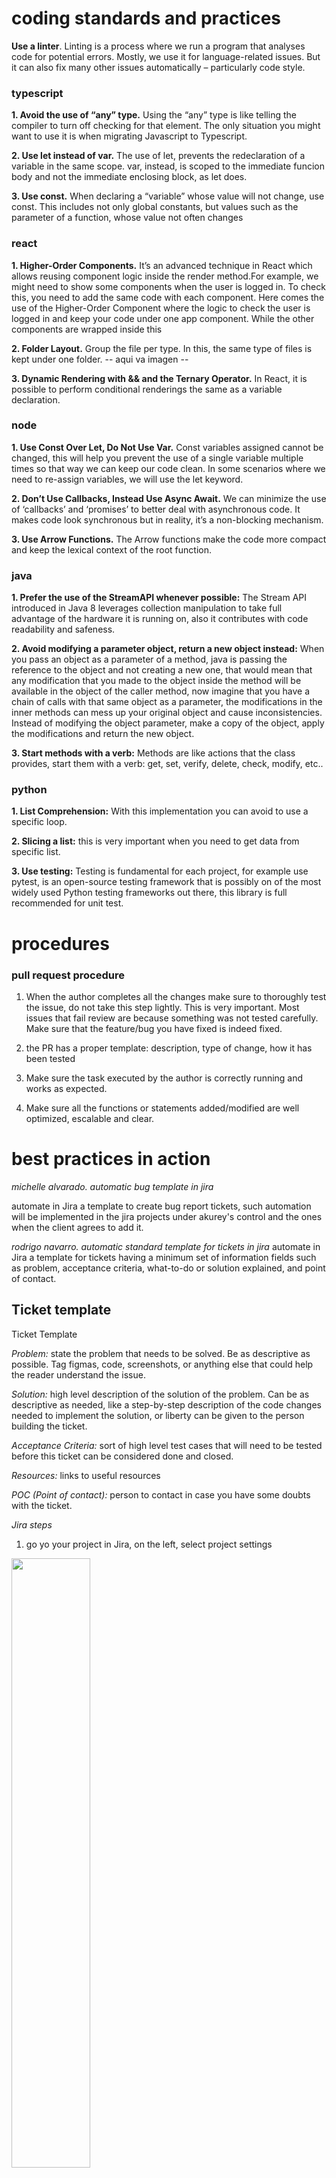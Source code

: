 # coding standards and practices

**Use a linter**. Linting is a process where we run a program that analyses code for potential errors. Mostly, we use it for language-related issues. But it can also fix many other issues automatically – particularly code style.

### **typescript**

**1. Avoid the use of “any” type.** Using the “any” type is like telling the compiler to turn off checking for that element. The only situation you might want to use it is when migrating Javascript to Typescript.

**2. Use let instead of var.** The use of let, prevents the redeclaration of a variable in the same scope. var, instead, is scoped to the immediate funcion body and not the immediate enclosing block, as let does.

**3. Use const.** When declaring a “variable” whose value will not change, use const. This includes not only global constants, but values such as the parameter of a function, whose value not often changes

### **react**
**1. Higher-Order Components.** It’s an advanced technique in React which allows reusing component logic inside the render method.For example, we might need to show some components when the user is logged in. To check this, you need to add the same code with each component. Here comes the use of the Higher-Order Component where the logic to check the user is logged in and keep your code under one app component. While the other components are wrapped inside this

**2. Folder Layout.** Group the file per type. In this, the same type of files is kept under one folder. 
-- aqui va imagen --

**3. Dynamic Rendering with && and the Ternary Operator.** In React, it is possible to perform conditional renderings the same as a variable declaration. 

### **node**
**1. Use Const Over Let, Do Not Use Var.** Const variables assigned cannot be changed, this will help you prevent the use of a single variable multiple times so that way we can keep our code clean. In some scenarios where we need to re-assign variables, we will use the let keyword.

**2. Don’t Use Callbacks, Instead Use Async Await.** We can minimize the use of ‘callbacks’ and ‘promises’ to better deal with asynchronous code. It makes code look synchronous but in reality, it’s a non-blocking mechanism. 

**3. Use Arrow Functions.** The Arrow functions make the code more compact and keep the lexical context of the root function. 

### **java**
**1. Prefer the use of the StreamAPI whenever possible:** The Stream API introduced in Java 8 leverages collection manipulation to take full advantage of the hardware it is running on, also it contributes with code readability and safeness.

**2. Avoid modifying a parameter object, return a new object instead:** When you pass an object as a parameter of a method, java is passing the reference to the object and not creating a new one, that would mean that any modification that you made to the object inside the method will be available in the object of the caller method, now imagine that you have a chain of calls with that same object as a parameter, the modifications in the inner methods can mess up your original object and cause inconsistencies. Instead of modifying the object parameter, make a copy of the object, apply the modifications and return the new object.

**3. Start methods with a verb:** Methods are like actions that the class provides, start them with a verb: get, set, verify, delete, check, modify, etc..

### **python**
**1. List Comprehension:** With this implementation you can avoid to use a specific loop.

**2. Slicing a list:** this is very important when you need to get data from specific list.

**3. Use testing:**  Testing is fundamental for each project, for example use pytest, is an open-source testing framework that is possibly on of the most widely used Python testing frameworks out there, this library is full recommended for unit test.

# procedures

### **pull request procedure**
1. When the author completes all the changes make sure to thoroughly test the issue, do not take this step lightly. This is very important. Most issues that fail review are because something was not tested carefully. Make sure that the feature/bug you have fixed is indeed fixed.

2. the PR has a proper template: description, type of change, how it has been tested

3. Make sure the task executed by the author is correctly running and works as expected.

4. Make sure all the functions or statements added/modified are well optimized, escalable and clear.


# best practices in action


*michelle alvarado. automatic bug template in jira*

automate in Jira a template to create bug report tickets, such automation will be implemented in the jira projects under akurey's control and the ones when the client agrees to add it.

*rodrigo navarro. automatic standard template for tickets in jira*
automate in Jira a template for tickets having a minimum set of information fields such as problem, acceptance criteria, what-to-do or solution explained, and point of contact. 

## Ticket template

Ticket Template

*Problem:* state the problem that needs to be solved. Be as descriptive as possible. Tag figmas, code, screenshots, or anything else that could help the reader understand the issue. 

*Solution:* high level description of the solution of the problem. Can be as descriptive as needed, like a step-by-step description of the code changes needed to implement the solution, or liberty can be given to the person building the ticket. 

*Acceptance Criteria:* sort of high level test cases that will need to be tested before this ticket can be considered done and closed. 

*Resources:* links to useful resources 

*POC (Point of contact):* person to contact in case you have some doubts with the ticket. 

*Jira steps* 

1. go yo your project in Jira, on the left, select project settings 

<img src="/assets/images/ticket_step_1.png" width=50% height=50%> 

2. select issue types 

<img src="/assets/images/ticket_step_2.png" width=20% height=20%> 

3. In the following page, edit each kind of ticket and add the appropriate template in the description. then save the changes. 

<img src="/assets/images/ticket_step_3.png" width=50% height=50%> 


*Front End Bug Template (Jira steps)*  

to access the templates from the official qa document follow this link: 

https://docs.google.com/document/d/1YhcdHOAOyjwA-ZgbPbRyCJq1Vsp11ErK/edit 

1. follow previous steps  1 and 2 

2. on the issue types page, check if the bug issue type is enabled, if not add it. click on add issue type, then, select the type “Bug” from the modal and click on “add” 

<img src="/assets/images/ticket_step_4.png" width=20% height=20%> 
<img src="/assets/images/ticket_step_5.png" width=50% height=50%> 

3. let’s assume that the issue type added in the step 2 is going to be for FE bugs, so change the name and description accordingly 

<img src="/assets/images/ticket_step_6.png" width=50% height=50%>   

4. in the description field add the following sections: bug type, description of the bug, steps to reproduce, possible cause and evidence 

<img src="/assets/images/ticket_step_7.png" width=50% height=50%>   

5. drag and drop or simply click on a paragraph field to create one for specifying the devices in which the bug happened. then opy and paste the devices specification from the template 

<img src="/assets/images/ticket_step_8.png" width=20% height=20%>   
<img src="/assets/images/ticket_step_9.png" width=50% height=50%>   

6. drag and drop or simply click on a dropdown field to create one for selecting the environment in which the bug happened. then, create each environment option 

<img src="/assets/images/ticket_step_10.png" width=50% height=50%>   

7. from previously-created fields, select the priority field and then select the default priority, for example “medium”

<img src="/assets/images/ticket_step_11.png" width=50% height=50%>   

8. click on a dropdown field for creating a new one for specifying the risk level of the bug. For example: 

<img src="/assets/images/ticket_step_12.png" width=50% height=50%>   

9. now it’s time to save the changes and enjoy the new and wonderful template for FE bugs. suggestion: mark the “required” checkbox in each field for avoiding missing important parts while writing an FE bug. 

<img src="/assets/images/ticket_step_13.png" width=50% height=50%>   

*API Bug Template (Jira steps)*  

prerequisites: follow steps  1, 2 from the Jira Steps

templates for FE and API defects are documented in the following document: https://docs.google.com/document/d/1YhcdHOAOyjwA-ZgbPbRyCJq1Vsp11ErK/edit


1. on the issue types page, check if the bug issue type is enabled, if not add it. first, click on add issue type, then, select the type “Bug” from the modal and click on “add”

<img src="/assets/images/ticket_step_4.png" width=20% height=20%>   
<img src="/assets/images/ticket_step_5.png" width=50% height=50%>   

2. let’s assume that the issue type added in the step 2 is going to be for API bugs, so change the name and description accordingly 

<img src="/assets/images/ticket_step_14.png" width=50% height=50%>   

3. in the description field add the following sections: bug type, description of the bug, the tool used to test, base URL, EP path, params (could be none), headers (could be none), body (could be none), possible cause and evidence

<img src="/assets/images/ticket_step_15.png" width=50% height=50%>   

4. drag and drop or simply click on a dropdown field to create one for selecting the environment in which the bug happened. then, create each environment option

<img src="/assets/images/ticket_step_16.png" width=20% height=20%>   
<img src="/assets/images/ticket_step_17.png" width=50% height=50%>   


5. drag and drop or simply click on a dropdown field to create one for specify the type of request that is failing and create an option for each type of request

<img src="/assets/images/ticket_step_16.png" width=20% height=20%>   

<img src="/assets/images/ticket_step_18.png" width=50% height=50%>   

6. from previously-created fields, select the priority field, and then select the default priority, for example “medium”

<img src="/assets/images/ticket_step_11.png" width=50% height=50%>   

7. click on a dropdown field for creating a new one for specifying the risk level of the bug. for example: 

<img src="/assets/images/ticket_step_12.png" width=50% height=50%>   

8. now it’s time to save the template 

<img src="/assets/images/ticket_step_19.png" width=50% height=50%>    


-----------------------------------

## Structured project documentation content

*lindsay morales, soledad kooper, diego cantillo. clear content structures and project documentation*

this is the definition and example of a concept map, the account manager is encouraged to build a concept map of the starting project and then analyze it in detail along with the team members. the maintenance of such map is not mandatory. the technological tool to build it, store it and share is also an account manager criteria.  

concept maps can help you quickly structure or organize the information generated from a brainstorming session. concept maps are sensemaking tools that connect many ideas, objects, and events within a domain and, as a result, help organise and visualise knowledge. you start with an overarching concept that you break down into its smaller parts, using arrows and linking words to show how ideas are connected. Concept maps are helpful in any field by driving creative and visual thinking. a concept map helps you gain a better understanding of complex topics, see the big picture, and discover new connections through a collaborative and visual approach. concept maps are always used to structure your thoughts or quickly visualize information.

**The process of concept mapping involves three major steps:** 

1. List key concepts/terms related to the topic 
2. Build up concepts to elaborate key concepts
3. Identify links between concepts 

_structure_: concept maps usually follow a hierarchical top-to-bottom format. 

_focus_: concept maps involve many connected ideas or concepts. 

_labels_: concept maps use linking words to illustrate relationships between concepts. 

_purpose_: concept maps or conceptual charts are best used for consolidating knowledge and analyzing problems, and require detailed thinking.

**example**:

![example of a sales concept map](/assets/images/sales%20concept%20map.png) 


any starting project must have valuable information for the team members, the tools to document it, what information is available, and which information have more value for the team is an account manager criteria. the following list are suggested items for any starting project. 

1. project folder hierarchy 
the desire folder distribution of the project will depends of the kind of project, the architectural design, boilerplates, the technology and requirements of the project

    for example it can be represent it using a diagram tool 

    <img src="/assets/images/file%20distribution.png"/>

    or using the folder explorer tool in your favorite IDE 

    ![project explorer tool, example of basic react project](/assets/images/react%20folder%20distribution.png)


2. conceptual map, as described above 

3. workflows, description, steps, restrictions and limitations 

    the account manager or the person designed to design such workflows decides the tool and how to share it to the team.

    ![](/assets/images/sign%20up%20workflow.png) 

4. project external services or services hierarchy (aws, gpa, azure, or similar)
    have a map or directory of the external services in the project, a diagram might work also in order to show the dependencies and relationships among the external components

    ![](/assets/images/external%20services.png) 

5. important project assets and its description

    design department will provide standard assets and information for the project. There's a minimum of information expected. check in this sections such requirements. bellow some examples:

    ![](/assets/images/assetsexample.png)

6. architecture design focus in backend distribution and databases  
    there's not specific rules and shapes to diagram an architecture, but is always recommended to have at least a first version to visualize: 

- technological components
- 3rd party services
- technologies to be use in all the layers: presentation, business and data
- protocols, dependencies and interconectivity 

    bellow some examples

    ![](/assets/images/archi1.jpg) 
    ![](/assets/images/archi2.png)
    ![](/assets/images/archi5.png) 
    ![](/assets/images/archi6.jpg) 


7. fields relationship among database fields and frontend fields 

    the most important goal on this is to map which fields are important in the frontend and how such fields are related to database fields

    ![](/assets/images/sign%20up%20fields.png)

8. potential errors and how to tackle them 

    this information must be build during project execution and becomes extremely important for on going projects. this information reduce blocking time for new team members and when building the dev environtment from scratch. 

    these are examples of problems and how to taclke, keep it simple and using reacheable words. 

_Maligned structs_ 

For reference on this issue, visit the following article: http://onedomain.com/ff/help/article-180

--------------------------------------

_Problems updating vendors_ 

when updating vendors using Go modules you may encounter the following error: 

run vendor library-x master 
go: github.com/facility/library-x master => v1.39.2-0.20201030171102-0132eeef438a 
go get: inconsistent versions: 
    github.com/facility/library-x@v1.39.2-0.20201030171102-0132eeef438a from github.com/facility/library-x@master
    requires github.com/facility/library-x@v4.0.0+incompatible
    (not github.com/facility/library-x@v1.39.2-0.20201030171102-0132eeef438a from github.com/facility/library-x@master)

solution: 
make sure you are in Go 1.14+

--------------------------------------

_Problems with the run proto command_ 

When you try to run the proto command in any of the golang MS you need all the repositories cloned in your computer. If that is not the case, you will find some errors like these:

github.com/facility/clinic/api/proto: warning: directory does not exist.
github.com/facility/mpi/api/proto: warning: directory does not exist.
github.com/facility/meeting/api/proto: warning: directory does not exist.

--------------------------------------

9. members rol description 
    at least have the person name and the brief role description. when posibble list each person role functions as describe below in the example

*Mariana Musk, Technical Architect Rol* 
- analyze and review codes PR (pull request)
- design and analyze Technical Approaches for the solution.
- oversees assigned programs and provide guidance to team members.
- provide full support to the client by explaining approaches we took or may take, doing research, and bug fixing.
- participate in several tech meetings.
- support BA folks on their technical ask.
- communication with apps member to align on our products and share knowledge.
- analyze Technical Documents provided by clients to adjust our site solutions to their systems.
- evaluate and select appropriate software and/or hardware.

*Aurelio Fuentes, Business Architect Rol* 
- work with the Technical Analysts and development team to clarify specifications.
- coordinate workload with others BA.
- review, create and update technical documents.
- perform requirements analysis.
- gather, validate and document business requirements.
- join technical meetings.
- analyze business scenarios.
- create Mock Apis.

another useful option in this section is the team roster table 

![](/assets/images/teamroster.png)


10. project scope 

    the suggested project scope consist in a business card or visualization including the following information 
- business goal of the project
- near milestores of the project
- everyone's contribution level to such of milestones 
- progress balance updated 


-----------------------------------

*heiner leon, improve slack communication productivity over slack*

reinforce the slack guide for the correctness practice in the company, channels refactoring, improve searching for info and insisist in practicing the guideline.

The first two task will be completed by Sep 30rd
- normalize public and private channels 
- reduce noise in public directory 
- move project's channels from public to private 

-----------------------------------

## daily standups by slack 

*esteban damazio, async stand-up updates*

when performing daily stand-ups send in slack a 3 part message with the Most Important Thing Yesterday (MITY), Today (MITT), and blockers using short sentences. If needed, a subject can be expanded on a Slack thread or similar. Also tag concerned people on specific updates. 

using the slack workflow builder is possible to remind people within the channel to report the status following the designed format in particular days of the week.  

teams currently using it:
- a-team, in charge of the odoo platform, mobile app and website
- doodles, a blog web application to provide pets information and shop articles
- agex, project to easy how people get loans to transact cows 


-----------------------------------

## picture assets to dev team 

*velvet, ana elena, maría jesús, michelle lacouture, pablo calderon, victoria. standard to export assets to dev team*

design the order, schema, values, outputs and organization of how the assets must be released to dev team for mobile and web apps. use this guideline to check how you as a designer is releasing assets to devs, but also devs, to detect missing parts

sharing best practices is an excellent way to improve the performance and productivity of our team. It can help us fill knowledge gaps, improve efficiency, encourage leadership, and more. 

Benefits of applying best practices

- improve our workflow as a team.
- fill information gaps.
- smooth project handoff from one designer to another.
- avoid miscommunication issues with the team and client.
- reduces meetings' time.
- improve efficiency and project understanding.

revision, 09-29-2022

1. File management

    In order to deliver the images to the development team, there is necessary to create a file where they can find the images easily. The path structure to place the images should be hierarchical. The recommendation is to use screens as the main files.

    *Main Screen 1 / Section / Image*

- create a folder for all the images
- design a hierarchical path
- for websites, at the end of the path, make 3 folders: *_Mobile, Tablet, Desktop_*

2. name conventions

- image name must describe content in general, such file names will serve for SEO purposes
- words in the image name separated by -, 
    ex: image-name.jpg, 
    home-green-backyard-and-akurey-house.jpg 
- all letters in lowercase

3. image content structure

- explore the image structure, checking what elements sorrounding the image can be place within the image, reducing extra lines of development code 

4. image format

- JPG format is priority, easy to compress, good quality image, reduced image size
- when the image has rounded borders or is a circular image, use the normal JPG and the devs will code the round effect by css 
- use PNG only when transparent background is required
- use GIF to simulate animations 
- SVG is advisible for logos, icons or images required to scale in/out without loosing resolution 

5. image dimensions / responsiveness 
- for websites create 3 device optimized images: mobile, tablet and desktop
- tablet and desktop image might be the same depending on the image structure and page breakpoints 
- for mobile smaller images are always required 
- be aware in optimizing load time because of images weight 


-----------------------------------
## web app general settings 

*esteban jiménez, reduce potential errors by having general settings in web projects*

have a settings standard file in web projects to have measures, colors and others to be use by all the web components keeping consistency.

after a research about what and how the general settings of a web projected have been managed by others, a minimum settings structure is suggested by akurey standards on October 3rd, 2022.

*Base scss/css* 

Given the fact that many projets use different languages and structures, there isn't an unique way to define how the scss/css is handled across them. But there are some basics to every project lead should consider to include at the beginning.

*Having a base styles folder* 

Within the project structure there should be a *Base/Settings* folder where the general webapp measures, colors, breakingpoints and so on, are defined. Here is a basic structure (can grow depending on the project). 

```css
sass/
|- base/
| |- _common.scss
| |- _measurements.scss
| |- _colors.scss
| |- _breakpoints.scss
| |- main.scss
```

those are quick examples of the expected general information in such of files 

```css
//-- common.scss --//

//_ font _//
.small{font-size: 10px;}
.big{font-size: 14px;}
.le{text-align:left;}
.ri{text-align:right;}
.bold{font-weight:bold;}

//_ display _//
.none{display: none ;}
.none_i{display: none ;}
.block{display: block ;}
.inline{display: inline ;}
...

// depends on project size and needs //
```


```css
//-- measurements.scss --//
$spacing-block: 4px;
$grid-block: $spacing-block * 2;
$grid-block-2x: $grid-block * 2;
$grid-block-4x: $grid-block * 4;
...
```

```css
//-- _colors.scss --//

//- Basic Colors -//
$transparent: transparent;
$black: #000;
$white: #fff;
$error-red: #EE4B2B;
$success-green: #33FF38;
...

//- Primary -//
...

//- Secondary -//
...
```

```css
//-- breakingpoints.scss --//

$mid-phone-upper = 670px;
$big-phone-upper = 860px;
$tablet-upper: 1024px;
$desktop-upper: 1280px;
...
```

considering a bigger project, you could go for something that includes a reset, icons and other important settings, separating them into two main subfolders /config (general) and /local (project specific) structured as so: 

```css
sass/
|- config/
| |- _common.scss
| |- _cdn.scss
| |- _colors.scss
| |- _directions.scss
| |- _breakpoints.scss
| |- _layers.scss
|- local/
| |- _mixins.scss        
| |- _resets.scss     // normalize + resets + typography
| |- _fonts.scss      
| |- _icons.scss
| |- _utilities.scss
| |- _grids.scss
|- _config.scss
|- _local.scss
|- main.scss
``` 

*In this case there will be two files created at the end called config.scss and local.scss that import every scss within the two folders.*

*ingle import* 

Having everything under a single folder simplifies the looking for base styles, but still doesn't simplify the importing of styles across the project, therefore, all files defined in the base folder should be imported in a single scss file 

***main.scss*** as: 

```css
@import "colors";
@import "breakpoints";
...
@import "local";
```

Then, inside other project files it will be as easy as calling this main.scss and using whatever is needed from the styles defined previously.  


-----------------------------------

*fabricio alvarado, guro in github desktop*

increase productivity and reduce github conflicts by becoming excersise time consuming situations under visual github tools. people is using commmand line, github desktop and some other visual tools for this purpose. the goal is to teach people how easy specific cases when using such tools:

use cases to explore 
1. how to visualize changes before a commit or merge, comparing branches 
2. how to solve merge conflicts on visual tools 

expected date, nov 10th
got the videos, now are getting refined

-----------------------------------

*fernando segovia, peer reviews to improve PRs efficacy*

fernando will keep a log for himself of peer reviews performed: date, feature, person, findings and brief note describing why this PR required a peer review. find out a niche where to suggest, implement and monitor such practice. 

fernando will perform meetings to set how is going to perform the peer reviews when doing PRs.

rodrigo navarro -> fernanda porras, randall moya, franco 

roy cordero -> andrey sanchez, oscar chavarría

## Peer review guideline

Created: September 27, 2022 8:42 AM
Last Edited Time: September 30, 2022 2:45 PM
Type: Documentation

### Introduction

When dealing with code reviews, you are also ensuring that what is being reviewed is meeting the current code standards, solves the problem and it does it in the proper manner, sometimes ensuring those statements (between others) is not that easy and efficient task to do, there are a lot of things that can slow us down like having to deal too much back and forth, trying to get the exact idea of the author at the time of solving the issue and the interaction between different pieces of the code or any other service.

Doing a peer review is a powerful tool when it is done correctly and it can save us so much time and also help us understand better the intention of the author. Some people could consider peer reviews as a waste of time or a tedious task, and that can be truth when it is not done correctly.

This guideline will list some points that can help you take the decision of doing a peer review.

### When to make a peer review?

The following list has some points that can help you determine when to do a peer review (although there is no magic formula) and hopefully prevent you from unnecessarily waste some of your time.

- [ ]  Author’s maturity level: The maturity level of the author can influence the decision of making a peer review, usually more junior colleagues tend to require more guidance when solving an issues, consider the performance of the solution and interaction with every piece of the program along with the code styling.
- [ ]  Length of the code review: Bigger code reviews are hard to follow, if the code review is unusually big, this could mean that there is something the author might be missing. Try to spend some time finding out whats happening but not too much time to decipher everything, ask the author instead.
- [ ]  Complexity of the code review: Sometimes the problem that is being solved is complex, trying to understand the solution can take time and can even be hard to determine the intention, do not dedicate more than 20 minutes trying to figure out what’s happening, meet with the author and let him explain it to you.
- [ ]  Complexity of the proposed changes: When explaining our point of view for a desired solution finding the right words to explain it, could be harder than just meet with the author, if there are a lot of changes or the change is critical, this could be a good opportunity to meet with the author and go over the solution together.
- [ ]  Too many comments related to the same code portion: When simple section of the code will end up in a lot of comments (and possibly in a lot back and forth) that might be a sign of a solution design issue, talk with the author to understand its point of view and explain yours.
- [ ]  When it will take you more than 20 mins understanding the code changed/added: Do not spend too much time trying to get the author’s perspective, ask him instead.
- [ ]  Lots of back and forth: Sometimes it is better to meet with the author instead of exchanging an extensive written conversation that can consume too much time, and the initial point can be lost.

### How to make a peer review?

How to make a code review shares the same characteristic as when to make them… There is no magic formula to ensure it is good, but following you’ll find out some points that will help you doing them better.

- [ ]  Schedule some time with the author: Make sure you reserve some time to do the review without interruption, this meeting should not take too much time, more than 30 minutes will probably indicate that you are not doing a proper peer review.
- [ ]  Be familiar with the code: You should use the meeting to clarify certain pieces of the MR, not the whole development from the start, it is important to you have dedicated some time previously to go over the code review.
- [ ]  Take notes: Take notes that will be useful and will reduce the peer review time, point out important sections of the code, things that you don’t understand and suggestions.
- [ ]  Use the time to go over the code review: Go straight to the point, explain your point of view, what needs some clarification and the suggestions you have, the meeting is not for the author to explain everything from the beginning but to clarify and suggest.
- [ ]  Do not socialize: Reinforcing the previous point, the peer review should be meant for code review related topics not to talk about life, socializing can help lose focus and not take advantage of the peer review.
- [ ]  You can group code reviews for the same author: Be careful about this point, it could make you loose focus and confuse things between code reviews. If doing this, make sure they are al related. 


-----------------------------------

## mobile security

*juan josé alpizar, security practices for mobile apps*

perform an assessment of developed mobile apps in akurey to list vulnerabilities and establish a set of minimum security practices for the dev team.

By friday 08/19th, three apps were check: 

- PureHealth, check with Alejandro Arce
- Joypath, check with Alejandro Arce
- Unimart, check with Wilson Lopez

a workshop to improve mobile security will be perform in 2023, based on the HonoredEd experience. in the mean time, akurey decides to become pro owasp practices to secure mobile apps againts the most common vulnerabilities.

please use this checklist wise to improve your solution deliverable and your team experience in creating more secure apps.

the OWASP Top 10 provides rankings of—and remediation guidance for—the top 10 most critical mobile application security risks. Leveraging the extensive knowledge and experience of the OWASP’s open community contributors, the report is based on a consensus among security experts from around the world. Risks are ranked according to the frequency of discovered security defects, the severity of the uncovered vulnerabilities, and the magnitude of their potential impacts. 

![](/assets/images/owasp-mobile-top-10.png)

1. *improper platform usage* 

iOS, android, or windows phone provide different capabilities and features that you can use. If the app does not use an existing function or even uses it incorrectly, this is called improper use. This can be, for example, a violation of published guidelines that affects the security of the app. read and be aware of the platform guidelines. 

2. *insecure data storage* 

insecure data storage as well as unintentional data leaks. mobile application penetration testing tools help uncover such grievances, including databases, manifest file, logs, cookies, clound sync and more. 

3. *insecure communication*

Your app transports data from point A to point B, ff this transport is insecure, the risk increases. the main mobile application penetration testing tools will support you in detecting faulty app-to-server or mobile-to-mobile communication. make sure the channel is secure to transport encryptions, passwords, account details or private user information. 

4. *insecure authentication*

there are many different ways that the app can provide insecure authentication. a classic example is a back-end API service request that the mobile app executes anonymously without relying on an access token. additionally, there are still apps that store passwords locally in clear text. 

5. *lack of cryptography* 

the insecure use of cryptography can be observed in most app applications. this is almost always one of two problems: a fundamentally flawed process behind the encryption mechanisms or the implementation of a weak algorithm.

6. *insecure authorization* 

authorization deals with the verification of an identified person. It verifies that the necessary authorizations are in place to perform certain actions. you need to secure these vulnerabilities as soon as possible to protect your sensitive corporate data from unwanted access.

7. *poor client code quality* 

all vulnerabilities from code-level errors can provide attackers with a way inside. The main risk lies in the need to make localized changes to the code. In particular, insecure API usage or insecure language constructs are common problems that you need to fix directly at the code level.

8. *code manipulation* 

from a technical perspective, any code on a mobile device is vulnerable to tampering. this is because the mobile code is running in a foreign environment. it is no longer under the control of your organization. Therefore, there are numerous ways to modify it at will. you should always consider these unauthorized changes in the context of business implications.

9. *reverse engineering* 

attackers who want to understand how your app works can use reverse-engineering to access all the information they need. especially metadata, which is supposed to be a relief for your programmers, is a high risk. basically, if you can clearly understand the string table of the binary or cross-functional analysis is possible, the app is considered at risk.

10. *Extraneous Functionality* 

hidden backdoor functionality or internal security controls are a common problem in mobile applications. The problem with them is that they are not only useful for developers, but also for hackers. This allows them, for example, to disable 2-factor authentication or change basic functionality.

-----------------------------------

## toDO standard

*wilson lopez, jonathan salazar, esteban navarro, luis diego aguilar, kristal duran,  standardize toDo format*

team is going to design a format for toDOs in code, look if search or any other tool within the code editor to display all the toDos.

the implementation of the toDo format is ready, starting in september the team we'll collect the extension of its use in the current project.

//ToDo:<What needs to be done>
//By:<username> || Date: <Date> || TicketRelated : <NumberOfTicket>

counters , next count Octobr 18th

- 09/06/2022
    Jona: 0
    Luis: 1
    Esteban: 12
    Wilson: 10
    Kris: 0

counters , next count October 25th

- 10/04/2022
    Jona: 0
    Luis: 0  , agrega 5 al proyecto de rescate animal
    Esteban: 2
    Wilson: 0
    Kris: 0

-----------------------------------

## micronaut boilerplate for java microservies

*roy cordero, jonathan avalos, arturo padilla, jason solano. micronaut microservices boilerplate*

build, test and release a boilerplate for micronaut microservices architecture, following within multiple best practices and architectural patterns.

due date: friday 5th, have the first basic version of the boilerplate ready for projects from scratch. 

the boilerplate is on active use for agex project. 

-----------------------------------

*yeison picado, conditional correctness structure*

improve general code quality and reduce errors by the constant practice of correct conditional statements such as if, switch and ? 

*conditional correcness checklist*

1. the often condition must be first
2. circuit break principle on conditions order
3. early termination (break, return)
4. when many cases are required to evaluated, the switch is better than if
5. ifs changing just one variable state can be transform into ternary conditional operation 

on revision keep a log with revision date, person, amount of ifs reviewed, amount of ifs fixed

Mainor Sancho 
24/8/2022, Revisados: 15, Sugerencia persona: 2, Suerencias proyecto: 1 
18/10/2022, Revisados: 20, Sugerencia persona: 3, Suerencias proyecto: 0

Fernando Segovia 
24/8/2022, Revisados: 15, Sugerencia persona: 0, Suerencias proyecto: 2 
18/10/2022, Revisados: 26, Sugerencia persona: 0, Suerencias proyecto: 8

Andrey Sanchez
9/9/2022, Revisados: 10, Sugerencia persona: 1, Sugerencia proyecto: 1 
20/10/2022, Revisados: 18, Sugerencia persona: 0, Sugerencia proyecto: 0

Esteban Navarro
9/8/2022, Revisados: 15, Sugerencia persona: 1, Sugerencia proyecto: 1 
18/10/2022, Revisados: 18, Sugerencia persona: 0, Sugerencia proyecto: 4

Lindsay 
PENDIENTE, Revisados: 0, Sugerencia persona: 0, Sugerencia proyecto: 0 
PENDIENTE, Revisados: 0, Sugerencia persona: 0, Sugerencia proyecto: 0 

Sugerencia persona: codigo creado por la persona 
Sugerencia proyecto: codigo creado por otra persona pero que esta en el proyecto donde se trabaja, asi que ellos lo pueden mejorar  

-----------------------------------

# pending technical topics

List of tech topics to improve and teach in the company
*   graphql
*   airflow
*   odoo models
*   i18n
*   swift operadores custom, andrey sanchez
*   hasura para graphql, emmanuel murillo
*   vercel, CI/CD, hosting, gratis fácil de usar
*   redux problems al usar componetes de devtools para ver el storage, antipatrones, unsecure, luis diego aguilar
*   custommodal, resusable components, lindsay morales
*   typehead, para react components, lindsay morales
*   mobx, oscar chavarria
*   whitelabeling in react, andrey, oscar chavarria
*   videojs, oscar chavarría
*   connection pooling, rnunez
*   mobile components phone, text, calendar que se pueda ver mes y año actual, con manejo de focus, esteban jimenez
*   Como usar a favor de uno la composicion en react, dado que no hay herencia. https://es.reactjs.org/docs/composition-vs-inheritance.html
*   atomic design, randall moya
*   manejo de logs y errores en front y back
*   heiner leon temas de arquitectura, interfaces proyecto huli
*   serverless tips https://docs.google.com/document/d/1nl4BT1ZG2AAw4iq0SlacDapPO8KCl3W_/edit
*   technical tips from https://docs.google.com/document/d/10MVA31vx0-X_jvUrIF-wGkpSZ05wDlQi/edit

